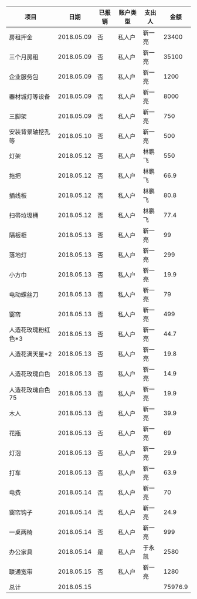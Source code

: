| **项目**     | **日期**     | **已报销** | **账户类型** | **支出人** | **金额**  |
| ---------- | ---------- | ------- | -------- | ------- | ------- |
| 房租押金       | 2018.05.09 | 否       | 私人户      | 靳一亮     | 23400   |
| 三个月房租      | 2018.05.09 | 否       | 私人户      | 靳一亮     | 35100   |
| 企业服务包      | 2018.05.09 | 否       | 私人户      | 靳一亮     | 1200    |
| 器材城灯等设备    | 2018.05.09 | 否       | 私人户      | 靳一亮     | 8000    |
| 三脚架        | 2018.05.09 | 否       | 私人户      | 靳一亮     | 750     |
| 安装背景轴挖孔等   | 2018.05.10 | 否       | 私人户      | 靳一亮     | 500     |
| 灯架         | 2018.05.12 | 否       | 私人户      | 林鹏飞     | 550     |
| 拖把         | 2018.05.12 | 否       | 私人户      | 林鹏飞     | 66.9    |
| 插线板        | 2018.05.12 | 否       | 私人户      | 林鹏飞     | 80.8    |
| 扫帚垃圾桶      | 2018.05.12 | 否       | 私人户      | 林鹏飞     | 77.4    |
| 隔板柜        | 2018.05.13 | 否       | 私人户      | 靳一亮     | 99      |
| 落地灯        | 2018.05.13 | 否       | 私人户      | 靳一亮     | 299     |
| 小方巾        | 2018.05.13 | 否       | 私人户      | 靳一亮     | 19.9    |
| 电动螺丝刀      | 2018.05.13 | 否       | 私人户      | 靳一亮     | 79      |
| 窗帘         | 2018.05.13 | 否       | 私人户      | 靳一亮     | 499     |
| 人造花玫瑰粉红色*3 | 2018.05.13 | 否       | 私人户      | 靳一亮     | 44.7    |
| 人造花满天星*2   | 2018.05.13 | 否       | 私人户      | 靳一亮     | 19.8    |
| 人造花玫瑰白色    | 2018.05.13 | 否       | 私人户      | 靳一亮     | 14.9    |
| 人造花玫瑰白色75  | 2018.05.13 | 否       | 私人户      | 靳一亮     | 19.9    |
| 木人         | 2018.05.13 | 否       | 私人户      | 靳一亮     | 39.9    |
| 花瓶         | 2018.05.13 | 否       | 私人户      | 靳一亮     | 69      |
| 灯泡         | 2018.05.13 | 否       | 私人户      | 靳一亮     | 29.9    |
| 打车         | 2018.05.13 | 否       | 私人户      | 靳一亮     | 63.9    |
| 电费         | 2018.05.14 | 否       | 私人户      | 靳一亮     | 70      |
| 窗帘钩子       | 2018.05.14 | 否       | 私人户      | 靳一亮     | 24.9    |
| 一桌两椅       | 2018.05.14 | 否       | 私人户      | 靳一亮     | 999     |
| 办公家具       | 2018.05.14 | 是       | 私人户      | 于永凯     | 2580    |
| 联通宽带       | 2018.05.15 | 否       | 私人户      | 靳一亮     | 1280    |
| 总计         | 2018.05.15 |         |          |         | 75976.9 |

